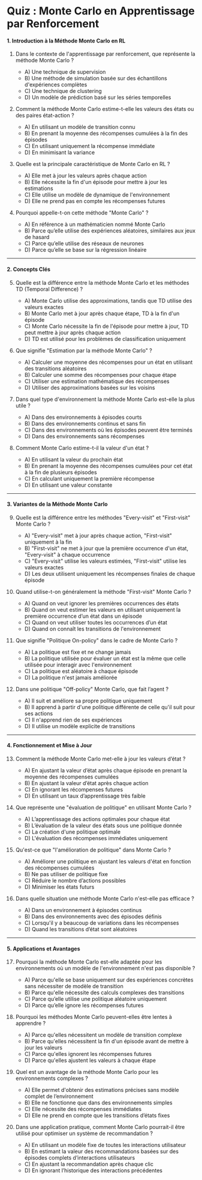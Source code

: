 # Quiz : Monte Carlo en Apprentissage par Renforcement

#### 1. Introduction à la Méthode Monte Carlo en RL

1. Dans le contexte de l'apprentissage par renforcement, que représente la méthode Monte Carlo ?
   - A) Une technique de supervision
   - B) Une méthode de simulation basée sur des échantillons d'expériences complètes
   - C) Une technique de clustering
   - D) Un modèle de prédiction basé sur les séries temporelles

2. Comment la méthode Monte Carlo estime-t-elle les valeurs des états ou des paires état-action ?
   - A) En utilisant un modèle de transition connu
   - B) En prenant la moyenne des récompenses cumulées à la fin des épisodes
   - C) En utilisant uniquement la récompense immédiate
   - D) En minimisant la variance

3. Quelle est la principale caractéristique de Monte Carlo en RL ?
   - A) Elle met à jour les valeurs après chaque action
   - B) Elle nécessite la fin d'un épisode pour mettre à jour les estimations
   - C) Elle utilise un modèle de dynamique de l'environnement
   - D) Elle ne prend pas en compte les récompenses futures

4. Pourquoi appelle-t-on cette méthode "Monte Carlo" ?
   - A) En référence à un mathématicien nommé Monte Carlo
   - B) Parce qu’elle utilise des expériences aléatoires, similaires aux jeux de hasard
   - C) Parce qu’elle utilise des réseaux de neurones
   - D) Parce qu’elle se base sur la régression linéaire

---

#### 2. Concepts Clés

5. Quelle est la différence entre la méthode Monte Carlo et les méthodes TD (Temporal Difference) ?
   - A) Monte Carlo utilise des approximations, tandis que TD utilise des valeurs exactes
   - B) Monte Carlo met à jour après chaque étape, TD à la fin d'un épisode
   - C) Monte Carlo nécessite la fin de l'épisode pour mettre à jour, TD peut mettre à jour après chaque action
   - D) TD est utilisé pour les problèmes de classification uniquement

6. Que signifie "Estimation par la méthode Monte Carlo" ?
   - A) Calculer une moyenne des récompenses pour un état en utilisant des transitions aléatoires
   - B) Calculer une somme des récompenses pour chaque étape
   - C) Utiliser une estimation mathématique des récompenses
   - D) Utiliser des approximations basées sur les voisins

7. Dans quel type d'environnement la méthode Monte Carlo est-elle la plus utile ?
   - A) Dans des environnements à épisodes courts
   - B) Dans des environnements continus et sans fin
   - C) Dans des environnements où les épisodes peuvent être terminés
   - D) Dans des environnements sans récompenses

8. Comment Monte Carlo estime-t-il la valeur d'un état ?
   - A) En utilisant la valeur du prochain état
   - B) En prenant la moyenne des récompenses cumulées pour cet état à la fin de plusieurs épisodes
   - C) En calculant uniquement la première récompense
   - D) En utilisant une valeur constante

---

#### 3. Variantes de la Méthode Monte Carlo

9. Quelle est la différence entre les méthodes "Every-visit" et "First-visit" Monte Carlo ?
   - A) "Every-visit" met à jour après chaque action, "First-visit" uniquement à la fin
   - B) "First-visit" ne met à jour que la première occurrence d'un état, "Every-visit" à chaque occurrence
   - C) "Every-visit" utilise les valeurs estimées, "First-visit" utilise les valeurs exactes
   - D) Les deux utilisent uniquement les récompenses finales de chaque épisode

10. Quand utilise-t-on généralement la méthode "First-visit" Monte Carlo ?
    - A) Quand on veut ignorer les premières occurrences des états
    - B) Quand on veut estimer les valeurs en utilisant uniquement la première occurrence d’un état dans un épisode
    - C) Quand on veut utiliser toutes les occurrences d’un état
    - D) Quand on connaît les transitions de l'environnement

11. Que signifie "Politique On-policy" dans le cadre de Monte Carlo ?
    - A) La politique est fixe et ne change jamais
    - B) La politique utilisée pour évaluer un état est la même que celle utilisée pour interagir avec l'environnement
    - C) La politique est aléatoire à chaque épisode
    - D) La politique n'est jamais améliorée

12. Dans une politique "Off-policy" Monte Carlo, que fait l’agent ?
    - A) Il suit et améliore sa propre politique uniquement
    - B) Il apprend à partir d'une politique différente de celle qu'il suit pour ses actions
    - C) Il n'apprend rien de ses expériences
    - D) Il utilise un modèle explicite de transitions

---

#### 4. Fonctionnement et Mise à Jour

13. Comment la méthode Monte Carlo met-elle à jour les valeurs d’état ?
    - A) En ajustant la valeur d’état après chaque épisode en prenant la moyenne des récompenses cumulées
    - B) En ajustant la valeur d’état après chaque action
    - C) En ignorant les récompenses futures
    - D) En utilisant un taux d’apprentissage très faible

14. Que représente une "évaluation de politique" en utilisant Monte Carlo ?
    - A) L’apprentissage des actions optimales pour chaque état
    - B) L’évaluation de la valeur des états sous une politique donnée
    - C) La création d'une politique optimale
    - D) L'évaluation des récompenses immédiates uniquement

15. Qu'est-ce que "l'amélioration de politique" dans Monte Carlo ?
    - A) Améliorer une politique en ajustant les valeurs d'état en fonction des récompenses cumulées
    - B) Ne pas utiliser de politique fixe
    - C) Réduire le nombre d’actions possibles
    - D) Minimiser les états futurs

16. Dans quelle situation une méthode Monte Carlo n'est-elle pas efficace ?
    - A) Dans un environnement à épisodes continus
    - B) Dans des environnements avec des épisodes définis
    - C) Lorsqu'il y a beaucoup de variations dans les récompenses
    - D) Quand les transitions d’état sont aléatoires

---

#### 5. Applications et Avantages

17. Pourquoi la méthode Monte Carlo est-elle adaptée pour les environnements où un modèle de l'environnement n'est pas disponible ?
    - A) Parce qu'elle se base uniquement sur des expériences concrètes sans nécessiter de modèle de transition
    - B) Parce qu'elle nécessite des calculs complexes des transitions
    - C) Parce qu’elle utilise une politique aléatoire uniquement
    - D) Parce qu’elle ignore les récompenses futures

18. Pourquoi les méthodes Monte Carlo peuvent-elles être lentes à apprendre ?
    - A) Parce qu'elles nécessitent un modèle de transition complexe
    - B) Parce qu'elles nécessitent la fin d'un épisode avant de mettre à jour les valeurs
    - C) Parce qu'elles ignorent les récompenses futures
    - D) Parce qu'elles ajustent les valeurs à chaque étape

19. Quel est un avantage de la méthode Monte Carlo pour les environnements complexes ?
    - A) Elle permet d'obtenir des estimations précises sans modèle complet de l’environnement
    - B) Elle ne fonctionne que dans des environnements simples
    - C) Elle nécessite des récompenses immédiates
    - D) Elle ne prend en compte que les transitions d’états fixes

20. Dans une application pratique, comment Monte Carlo pourrait-il être utilisé pour optimiser un système de recommandation ?
    - A) En utilisant un modèle fixe de toutes les interactions utilisateur
    - B) En estimant la valeur des recommandations basées sur des épisodes complets d’interactions utilisateurs
    - C) En ajustant la recommandation après chaque clic
    - D) En ignorant l’historique des interactions précédentes
